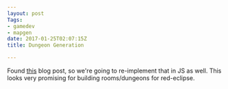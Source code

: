 ```yaml
---
layout: post
Tags:
- gamedev
- mapgen
date: 2017-01-25T02:07:15Z
title: Dungeon Generation

---
```


<script src="https://cdnjs.cloudflare.com/ajax/libs/d3/4.4.1/d3.min.js" integrity="sha256-4mL8TQfOJSbg0f42dQw5cKLl2ngQXUSXqfQnvK11M44=" crossorigin="anonymous"></script>
<script src="https://cdnjs.cloudflare.com/ajax/libs/jquery/3.1.1/jquery.min.js" integrity="sha256-hVVnYaiADRTO2PzUGmuLJr8BLUSjGIZsDYGmIJLv2b8=" crossorigin="anonymous"></script>

Found [this](http://www.gamasutra.com/blogs/AAdonaac/20150903/252889/Procedural_Dungeon_Generation_Algorithm.php)
blog post, so we're going to re-implement that in JS as well. This looks very
promising for building rooms/dungeons for red-eclipse.

<div id="plots">
</div>

<script src="/js/bboxCollide.js"></script>
<script type="text/javascript">
// Adapt to viewport
var width = $('article.post').width();
// These plots are mostly a 1:1 ratio.
var height = width;

var width = 400;
var height = 400;

// Setup the SVG object on the page
function _prep_svg(){
	var svg = d3.select("#plots").append('svg')
		.attr("width", width)
		.attr("height", height);
	return svg;
}

// Setup various objects needed by all the plot functions
function _prep_plot(){

	return [x, y, area];
}

function getRandomArbitrary(min, max) {
	// https://developer.mozilla.org/en-US/docs/Web/JavaScript/Reference/Global_Objects/Math/random
	return Math.random() * (max - min) + min;
}

function getRandomPointInCircle(radius){
	var t = 2 * Math.PI * Math.random(),
		u = Math.random() + Math.random(),
		r = null;

	if(u > 1){
		r = 2 - u;
	} else {
		r = u;
	}
	return [
		Math.round(radius * r * Math.cos(t)),
		Math.round(radius * r * Math.sin(t))
	];
}

// And lastly fully imitate the original.
var svg = _prep_svg();

var rectangles = [];

var x = d3.scaleLinear().range([-width / 2, width/2]),
	y = d3.scaleLinear().range([-height / 2, height/2]);


function rad2deg(rad){
	return rad * (180 / Math.PI);
}


for(var i = 0; i < 15; i++){
	var [x, y] = getRandomPointInCircle(128);
	var w = Math.round(getRandomArbitrary(20, 85));
	var h = Math.round(getRandomArbitrary(20, 85));
	var node = {
		x: x - w / 2,
		y: y - h / 2,
		cx: x,
		cy: y,
		w: w,
		h: h,
		theta: Math.atan2(x, y),
	};
	rectangles.push(node);
}

var main = svg.append('g').attr('transform', 'translate(200, 200)');

function update(){
	main.selectAll('g')
	.data(rectangles)
	.enter()
		.append('rect')
		.attr("x", function(d){ return d.x})
		.attr("y", function(d){ return d.y})
		.attr("width", function(d){ return d.w})
		.attr("height", function(d){ return d.h})
		.attr("stroke", "black")
		.attr("fill", "red");
}

function centerToCentroid(rect){
	//console.log(rect);
}


function intersect(a, b) {
	return (
		a.x <= b.x + b.width &&
		b.x <= a.x + a.width &&
		a.y <= b.y + b.height &&
		b.y <= a.y + a.height
	)
}

function tick(){
	for(var i = 0; i < rectangles.length; i++){
		rectangles[i].x += 10;
		//for(var j = 0; j < rectangles.length; j++){
		//	console.log(intersect(rectangles[i], rectangles[j]))
		//}
	}
}
tick();
update();




</script>

